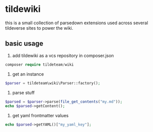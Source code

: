 # tildewiki

this is a small collection of parsedown extensions used across several tildeverse
sites to power the wiki.

## basic usage

1. add tildewiki as a vcs repository in composer.json
```php
composer require tildeteam/wiki
```

1. get an instance
```php
$parser = tildeteam\wiki\Parser::factory();
```

1. parse stuff
```php
$parsed = $parser->parse(file_get_contents("my.md"));
echo $parsed->getContent();
```

1. get yaml frontmatter values
```php
echo $parsed->getYAML()["my_yaml_key"];
```

